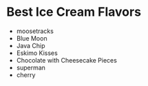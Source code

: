 # Best Ice Cream Flavors
- moosetracks
- Blue Moon
- Java Chip
- Eskimo Kisses
- Chocolate with Cheesecake Pieces
- superman
- cherry